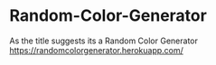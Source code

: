 # Random-Color-Generator
As the title suggests its a  Random Color Generator
https://randomcolorgenerator.herokuapp.com/
